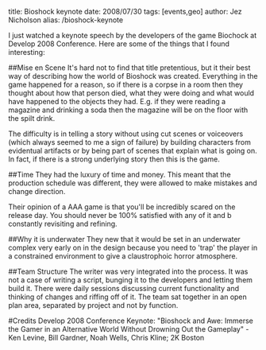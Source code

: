 title: Bioshock keynote
date: 2008/07/30
tags: [events,geo]
author: Jez Nicholson
alias: /bioshock-keynote

I just watched a keynote speech by the developers of the game Biochock at Develop 2008 Conference. Here are some of the things that I found interesting:

##Mise en Scene
It's hard not to find that title pretentious, but it their best way of describing how the world of Bioshock was created. Everything in the game happened for a reason, so if there is a corpse in a room then they thought about how that person died, what they were doing and what would have happened to the objects they had. E.g. if they were reading a magazine and drinking a soda then the magazine will be on the floor with the spilt drink.

The difficulty is in telling a story without using cut scenes or voiceovers (which always seemed to me a sign of failure) by building characters from evidentual artifacts or by being part of scenes that explain what is going on. In fact, if there is a strong underlying story then this is the game.

##Time
They had the luxury of time and money. This meant that the production schedule was different, they were allowed to make mistakes and change direction.

Their opinion of a AAA game is that you'll be incredibly scared on the release day. You should never be 100% satisfied with any of it and b constantly revisiting and refining.

##Why it is underwater
They new that it would be set in an underwater complex very early on in the design because you need to 'trap' the player in a constrained environment to give a claustrophoic horror atmosphere.

##Team Structure
The writer was very integrated into the process. It was not a case of writing a script, bunging it to the developers and letting them build it. There were daily sessions discussing current functionality and thinking of changes and riffing off of it. The team sat together in an open plan area, separated by project and not by function.

#Credits
Develop 2008 Conference Keynote: "Bioshock and Awe: Immerse the Gamer in an Alternative World Without Drowning Out the Gameplay" - Ken Levine, Bill Gardner, Noah Wells, Chris Kline; 2K Boston